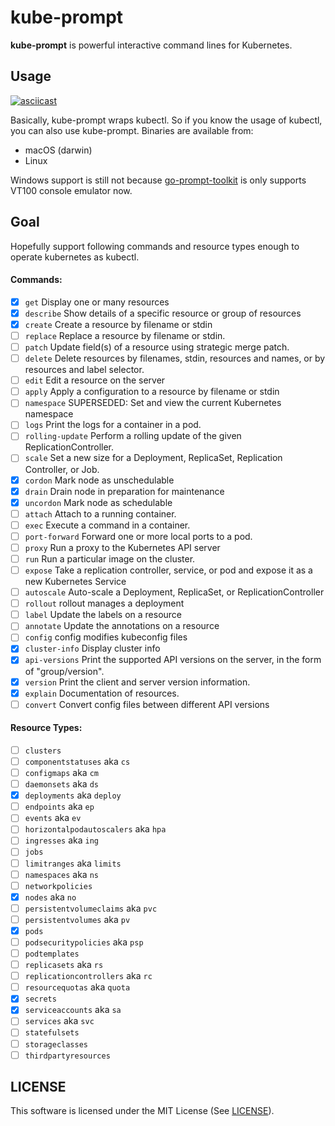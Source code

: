 # kube-prompt

**kube-prompt** is powerful interactive command lines for Kubernetes.

## Usage

[![asciicast](https://asciinema.org/a/DQNCOFpUeQayrYlhq2OD1jbqZ.png)](https://asciinema.org/a/DQNCOFpUeQayrYlhq2OD1jbqZ)

Basically, kube-prompt wraps kubectl. So if you know the usage of kubectl, you can also use kube-prompt.
Binaries are available from:

* macOS (darwin)
* Linux

Windows support is still not because [go-prompt-toolkit](https://github.com/c-bata/go-prompt-toolkit) is only supports VT100 console emulator now.

## Goal

Hopefully support following commands and resource types enough to operate kubernetes as kubectl.

#### Commands:

* [x] `get`            Display one or many resources
* [x] `describe`       Show details of a specific resource or group of resources
* [x] `create`         Create a resource by filename or stdin
* [ ] `replace`        Replace a resource by filename or stdin.
* [ ] `patch`          Update field(s) of a resource using strategic merge patch.
* [ ] `delete`         Delete resources by filenames, stdin, resources and names, or by resources and label selector.
* [ ] `edit`           Edit a resource on the server
* [ ] `apply`          Apply a configuration to a resource by filename or stdin
* [ ] `namespace`      SUPERSEDED: Set and view the current Kubernetes namespace
* [ ] `logs`           Print the logs for a container in a pod.
* [ ] `rolling-update` Perform a rolling update of the given ReplicationController.
* [ ] `scale`          Set a new size for a Deployment, ReplicaSet, Replication Controller, or Job.
* [x] `cordon`         Mark node as unschedulable
* [x] `drain`          Drain node in preparation for maintenance
* [x] `uncordon`       Mark node as schedulable
* [ ] `attach`         Attach to a running container.
* [ ] `exec`           Execute a command in a container.
* [ ] `port-forward`   Forward one or more local ports to a pod.
* [ ] `proxy`          Run a proxy to the Kubernetes API server
* [ ] `run`            Run a particular image on the cluster.
* [ ] `expose`         Take a replication controller, service, or pod and expose it as a new Kubernetes Service
* [ ] `autoscale`      Auto-scale a Deployment, ReplicaSet, or ReplicationController
* [ ] `rollout`        rollout manages a deployment
* [ ] `label`          Update the labels on a resource
* [ ] `annotate`       Update the annotations on a resource
* [ ] `config`         config modifies kubeconfig files
* [x] `cluster-info`   Display cluster info
* [x] `api-versions`   Print the supported API versions on the server, in the form of "group/version".
* [x] `version`        Print the client and server version information.
* [x] `explain`        Documentation of resources.
* [ ] `convert`        Convert config files between different API versions

#### Resource Types:

* [ ] `clusters`
* [ ] `componentstatuses` aka `cs`
* [ ] `configmaps` aka `cm`
* [ ] `daemonsets` aka `ds`
* [x] `deployments` aka `deploy`
* [ ] `endpoints` aka `ep`
* [ ] `events` aka `ev`
* [ ] `horizontalpodautoscalers` aka `hpa`
* [ ] `ingresses` aka `ing`
* [ ] `jobs`
* [ ] `limitranges` aka `limits`
* [ ] `namespaces` aka `ns`
* [ ] `networkpolicies`
* [x] `nodes` aka `no`
* [ ] `persistentvolumeclaims` aka `pvc`
* [ ] `persistentvolumes` aka `pv`
* [x] `pods`
* [ ] `podsecuritypolicies` aka `psp`
* [ ] `podtemplates`
* [ ] `replicasets` aka `rs`
* [ ] `replicationcontrollers` aka `rc`
* [ ] `resourcequotas` aka `quota`
* [x] `secrets`
* [x] `serviceaccounts` aka `sa`
* [ ] `services` aka `svc`
* [ ] `statefulsets`
* [ ] `storageclasses`
* [ ] `thirdpartyresources`

## LICENSE

This software is licensed under the MIT License (See [LICENSE](./LICENSE)).
